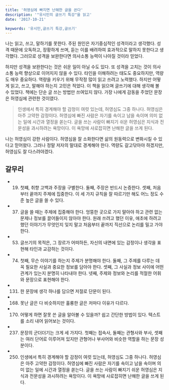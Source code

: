 ```yaml
---
title: '허영심에 빠지면 난해한 글을 쓴다'
description: '"유시민의 글쓰기 특강"을 읽고'
date: '2017-10-21'

keywords: '유시민,글쓰기 특강,글쓰기'
---
```


나는 읽고, 쓰고, 말하기를 못한다. 주된 원인은 자기중심적인 성격이라고 생각했다. 성격 때문에 오독하고, 장황하게 쓰며, 듣는 이를 배려하여 효과적으로 말하지 못한다고 생각했다. 그러므로 성격을 보완한다면 의사소통 능력이 나아질 것이라 믿었다.

하지만 성격을 보완한다는 것은 쉬운 일이 아닐 수도 있다. 또 성격을 고치는 것이 의사소통 능력 향상으로 이어지지 않을 수 있다. 타인을 이해하려는 태도도 중요하지만, 역량도 매우 중요하다. 역량을 키우기 위해 무작정 많이 읽고 쓰려고 노력했다. 하지만 어떻게 읽고, 쓰고, 말해야 하는지 고민은 적었다. 이 책을 읽으며 글쓰기에 대해 생각해 볼 수 있었다. 책에는 단순 글 쓰는 방법만 쓰여있지 않다. 가장 나에게 감동을 주었던 문장은 허영심에 관련한 것이였다.

> 인생에서 특히 경계해야 할 감정이 여럿 있는데, 허영심도 그중 하나다. 허영심은 아주 고약한 감정이다. 허영심에 빠진 사람은 자기를 속이고 남을 속이며 의미 없는 일에 시간과 열정을 쏟는다. 글을 쓰는 사람이 빠지기 쉬운 허영심은 지식과 전문성을 과시하려는 욕망이다. 이 욕망에 사로잡히면 난해한 글을 쓰게 된다. 

나는 허영심이 강한 사람이다. 허영심을 잘 소화한다면 삶의 원동력으로 변화시킬 수 있다고 믿어왔다. 그러나 정말 저자의 말대로 경계해야 한다. 역량도 갈고닦아야 하겠지만, 허영심도 잘 다스려야겠다.

## 갈무리

- 19) 첫쨰, 취향 고백과 주장을 구별한다. 둘째, 주장은 반드시 논증한다. 셋째, 처음부터 끝까지 주제에 집중한다. 이 세 가지 규칙을 잘 따르기만 해도 어느 정도 수준 높은 글을 쓸 수 있다. 

- 37) 글을 쓸 때는 주제에 집중해야 한다. 엉뚱한 곳으로 가지 말아야 하고 관련 없는 문제나 정보를 끌어들이지 않아야 한다. 원래 쓰려고 했던 이유, 애초에 하려고 했던 이야기가 무엇인지 잊지 말고 처음부터 끝까지 직선으로 논리를 밀고 가야 한다. 

- 53) 글쓰기의 목적은, 그 장르가 어떠하든, 자신의 내면에 있는 감정이나 생각을 표현해 타인과 교감하는 것이다. 

- 74) 첫째, 무슨 이야기를 하는지 주제가 분명해야 한다. 둘째, 그 주제를 다루는 데 꼭 필요한 사실과 중요한 정보를 담아야 한다. 셋째, 그 사실과 정보 사이에 어떤 관계가 있는지 분명히 나타내야 한다. 넷째, 주제와 정보와 논리를 적절한 어휘와 문장으로 표현해야 한다. 

- 131) 한 문장에 생각 하나를 담으면 저절로 단문이 된다. 

- 168) 못난 글은 다 비슷하지만 훌륭한 글은 저마다 이유가 다르다. 

- 170) 어떻게 하면 잘못 쓴 글을 알아볼 수 있을까? 쉽고 간단한 방법이 있다. 텍스트를 소리 내어 읽어보는 것이다. 

- 237) 문장의 군더더기는 크게 세 가지다. 첫째는 접속사, 둘째는 관형사와 부사, 셋째는 여러 단어로 이루어져 있지만 관형어나 부사어와 비슷한 역할을 하는 문장 성분이다. 

- 250) 인생에서 특히 경계해야 할 감정이 여럿 있는데, 허영심도 그중 하나다. 허영심은 아주 고약한 감정이다. 허영심에 빠진 사람은 자기를 속이고 남을 속이며 의미 없는 일에 시간과 열정을 쏟는다. 글을 쓰는 사람이 빠지기 쉬운 허영심은 지식과 전문성을 과시하려는 욕망이다. 이 욕망에 사로잡히면 난해한 글을 쓰게 된다.